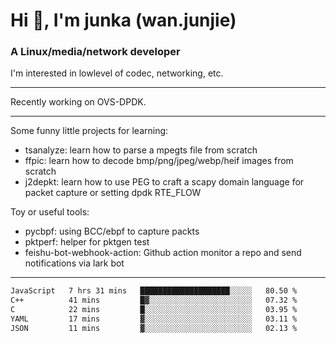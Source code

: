 
<h1 >Hi 👋, I'm junka (wan.junjie)</h1>
<h3 >A Linux/media/network developer</h3>


I'm interested in lowlevel of codec, networking, etc.


---

Recently working on OVS-DPDK.

---

Some funny little projects for learning:

- tsanalyze: learn how to parse a mpegts file from scratch 
- ffpic: learn how to decode bmp/png/jpeg/webp/heif images from scratch
- j2depkt: learn how to use PEG to craft a scapy domain language for packet capture or setting dpdk RTE_FLOW

Toy or useful tools:

- pycbpf: using BCC/ebpf to capture packts
- pktperf: helper for pktgen test
- feishu-bot-webhook-action: Github action monitor a repo and send notifications via lark bot

---

<!--START_SECTION:waka-->

```txt
JavaScript   7 hrs 31 mins   ████████████████████░░░░░   80.50 %
C++          41 mins         █▓░░░░░░░░░░░░░░░░░░░░░░░   07.32 %
C            22 mins         █░░░░░░░░░░░░░░░░░░░░░░░░   03.95 %
YAML         17 mins         ▓░░░░░░░░░░░░░░░░░░░░░░░░   03.11 %
JSON         11 mins         ▓░░░░░░░░░░░░░░░░░░░░░░░░   02.13 %
```

<!--END_SECTION:waka-->
